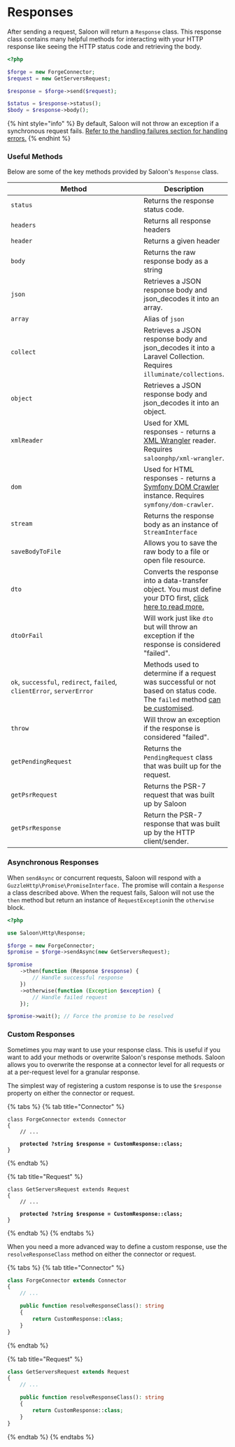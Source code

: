 # Responses

After sending a request, Saloon will return a `Response` class. This response class contains many helpful methods for interacting with your HTTP response like seeing the HTTP status code and retrieving the body.

```php
<?php

$forge = new ForgeConnector;
$request = new GetServersRequest;

$response = $forge->send($request);

$status = $response->status();
$body = $response->body();
```

{% hint style="info" %}
By default, Saloon will not throw an exception if a synchronous request fails. [Refer to the handling failures section for handling errors.](/3/the-basics/handling-failures)
{% endhint %}

### Useful Methods

Below are some of the key methods provided by Saloon's `Response` class.

<table><thead><tr><th width="342">Method</th><th>Description</th></tr></thead><tbody><tr><td><code>status</code></td><td>Returns the response status code.</td></tr><tr><td><code>headers</code></td><td>Returns all response headers</td></tr><tr><td><code>header</code></td><td>Returns a given header</td></tr><tr><td><code>body</code></td><td>Returns the raw response body as a string</td></tr><tr><td><code>json</code></td><td>Retrieves a JSON response body and json_decodes it into an array.</td></tr><tr><td><code>array</code></td><td>Alias of <code>json</code></td></tr><tr><td><code>collect</code></td><td>Retrieves a JSON response body and json_decodes it into a Laravel Collection. Requires <code>illuminate/collections</code>.</td></tr><tr><td><code>object</code></td><td>Retrieves a JSON response body and json_decodes it into an object.</td></tr><tr><td><code>xmlReader</code></td><td>Used for XML responses - returns a <a href="../installable-plugins/xml-wrangler">XML Wrangler</a> reader. Requires <code>saloonphp/xml-wrangler</code>.</td></tr><tr><td><code>dom</code></td><td>Used for HTML responses - returns a <a href="https://symfony.com/doc/current/components/dom_crawler.html">Symfony DOM Crawler</a> instance. Requires <code>symfony/dom-crawler</code>.</td></tr><tr><td><code>stream</code></td><td>Returns the response body as an instance of <code>StreamInterface</code></td></tr><tr><td><code>saveBodyToFile</code></td><td>Allows you to save the raw body to a file or open file resource.</td></tr><tr><td><code>dto</code></td><td>Converts the response into a data-transfer object. You must define your DTO first, <a href="../digging-deeper/data-transfer-objects">click here to read more.</a></td></tr><tr><td><code>dtoOrFail</code></td><td>Will work just like <code>dto</code> but will throw an exception if the response is considered "failed".</td></tr><tr><td><code>ok</code>, <code>successful</code>, <code>redirect</code>, <code>failed</code>, <code>clientError</code>, <code>serverError</code></td><td>Methods used to determine if a request was successful or not based on status code. The <code>failed</code> method <a href="../handling-failures#customising-when-saloon-thinks-a-request-has-failed">can be customised</a>.</td></tr><tr><td><code>throw</code></td><td>Will throw an exception if the response is considered "failed".</td></tr><tr><td><code>getPendingRequest</code></td><td>Returns the <code>PendingRequest</code> class that was built up for the request.</td></tr><tr><td><code>getPsrRequest</code></td><td>Returns the PSR-7 request that was built up by Saloon</td></tr><tr><td><code>getPsrResponse</code></td><td>Return the PSR-7 response that was built up by the HTTP client/sender.</td></tr></tbody></table>

### Asynchronous Responses

When `sendAsync` or concurrent requests, Saloon will respond with a `GuzzleHttp\Promise\PromiseInterface.` The promise will contain a `Response` a class described above. When the request fails, Saloon will not use the `then` method but return an instance of `RequestException`in the `otherwise` block.

```php
<?php

use Saloon\Http\Response;

$forge = new ForgeConnector;
$promise = $forge->sendAsync(new GetServersRequest);

$promise
    ->then(function (Response $response) {
        // Handle successful response
    })
    ->otherwise(function (Exception $exception) {
        // Handle failed request
    });

$promise->wait(); // Force the promise to be resolved
```

### Custom Responses

Sometimes you may want to use your response class. This is useful if you want to add your methods or overwrite Saloon's response methods. Saloon allows you to overwrite the response at a connector level for all requests or at a per-request level for a granular response.

The simplest way of registering a custom response is to use the `$response` property on either the connector or request.

{% tabs %}
{% tab title="Connector" %}

<pre class="language-php"><code class="lang-php">class ForgeConnector extends Connector
{
    // ...
    
<strong>    protected ?string $response = CustomResponse::class;
</strong>}
</code></pre>

{% endtab %}

{% tab title="Request" %}

<pre class="language-php"><code class="lang-php">class GetServersRequest extends Request
{
    // ...
    
<strong>    protected ?string $response = CustomResponse::class;
</strong>}
</code></pre>

{% endtab %}
{% endtabs %}

When you need a more advanced way to define a custom response, use the `resolveResponseClass` method on either the connector or request.

{% tabs %}
{% tab title="Connector" %}

```php
class ForgeConnector extends Connector
{
    // ...

    public function resolveResponseClass(): string
    {
        return CustomResponse::class;
    }
}
```

{% endtab %}

{% tab title="Request" %}

```php
class GetServersRequest extends Request
{
    // ...

    public function resolveResponseClass(): string
    {
        return CustomResponse::class;
    }
}
```

{% endtab %}
{% endtabs %}

